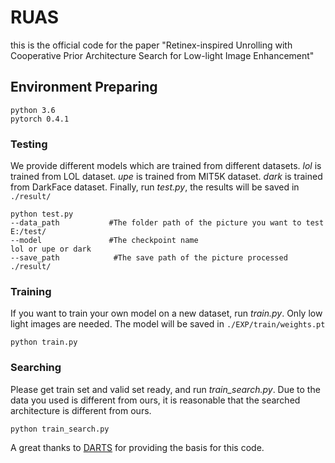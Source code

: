 # RUAS

this is the official code for the paper "Retinex-inspired Unrolling with Cooperative Prior Architecture Search for Low-light Image Enhancement"

## Environment Preparing
```
python 3.6
pytorch 0.4.1
```

### Testing

We provide different models which are trained from different datasets.
*lol* is trained from LOL dataset.
*upe* is trained from MIT5K dataset.
*dark* is trained from DarkFace dataset.
Finally, run *test.py*, the results will be saved in `./result/`
```
python test.py 
--data_path           #The folder path of the picture you want to test
E:/test/
--model               #The checkpoint name
lol or upe or dark
--save_path            #The save path of the picture processed
./result/
```

### Training

If you want to train your own model on a new dataset, run *train.py*. 
Only low light images are needed.
The model will be saved in `./EXP/train/weights.pt`
```
python train.py 
```

### Searching
Please get train set and valid set ready, and run *train_search.py*.
Due to the data you used is different from ours, it is reasonable that the searched architecture is different from ours.
```
python train_search.py 
```

A great thanks to [DARTS](https://github.com/quark0/darts) for providing the basis for this code.
